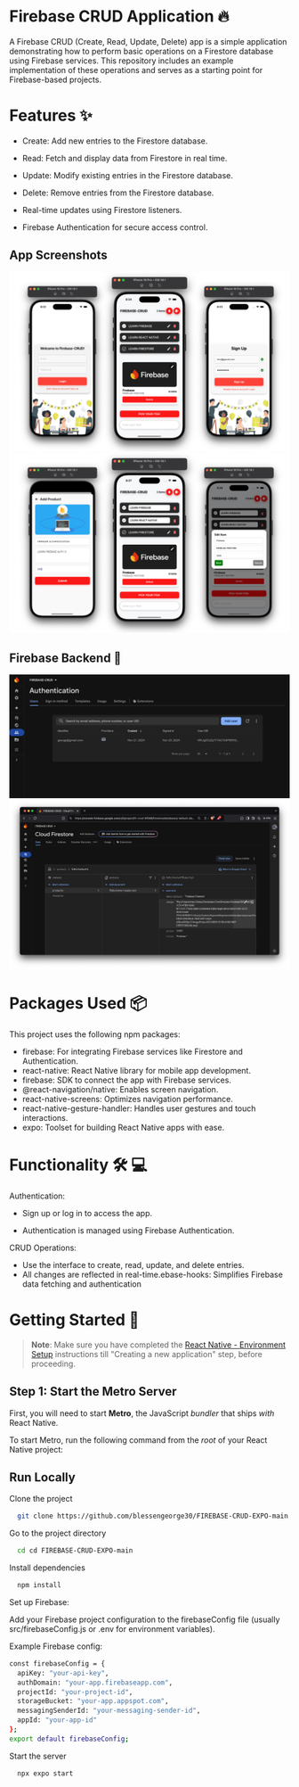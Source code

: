 
# Firebase CRUD Application 🔥

A Firebase CRUD (Create, Read, Update, Delete) app is a simple application demonstrating how to perform basic operations on a Firestore database using Firebase services. This repository includes an example implementation of these operations and serves as a starting point for Firebase-based projects.

#  Features ✨

- Create: Add new entries to the Firestore database.

- Read: Fetch and display data from Firestore in real time.

- Update: Modify existing entries in the Firestore database.

- Delete: Remove entries from the Firestore database.

- Real-time updates using Firestore listeners.

- Firebase Authentication for secure access control.


##  App Screenshots
![App Screenshot](./screenshots/overview.png)
![App Screenshot](./screenshots/overview1.png)
##  Firebase Backend 🔐
![App Screenshot](./screenshots/backend.png)
![App Screenshot](./screenshots/backend1.png)



# Packages Used 📦 

This project uses the following npm packages:

- firebase: For integrating Firebase services like Firestore and Authentication.
- react-native: React Native library for mobile app development.
- firebase: SDK to connect the app with Firebase services.
- @react-navigation/native: Enables screen navigation.
- react-native-screens: Optimizes navigation performance.
- react-native-gesture-handler: Handles user gestures and touch interactions.
- expo: Toolset for building React Native apps with ease.

# Functionality 🛠️  💻  

Authentication:

- Sign up or log in to access the app.

- Authentication is managed using Firebase Authentication.

CRUD Operations:

- Use the interface to create, read, update, and delete entries.
- All changes are reflected in real-time.ebase-hooks: Simplifies Firebase data fetching and authentication 

# Getting Started  🚀

>**Note**: Make sure you have completed the [React Native - Environment Setup](https://reactnative.dev/docs/environment-setup) instructions till "Creating a new application" step, before proceeding.

## Step 1: Start the Metro Server

First, you will need to start **Metro**, the JavaScript _bundler_ that ships _with_ React Native.

To start Metro, run the following command from the _root_ of your React Native project:

## Run Locally

Clone the project

```bash
  git clone https://github.com/blessengeorge30/FIREBASE-CRUD-EXPO-main
```

Go to the project directory

```bash
  cd cd FIREBASE-CRUD-EXPO-main
```

Install dependencies

```bash
  npm install
```

Set up Firebase:

Add your Firebase project configuration to the firebaseConfig file (usually src/firebaseConfig.js or .env for environment variables).

Example Firebase config:
```bash
const firebaseConfig = {
  apiKey: "your-api-key",
  authDomain: "your-app.firebaseapp.com",
  projectId: "your-project-id",
  storageBucket: "your-app.appspot.com",
  messagingSenderId: "your-messaging-sender-id",
  appId: "your-app-id"
};
export default firebaseConfig;
```

Start the server

```bash
  npx expo start
```
